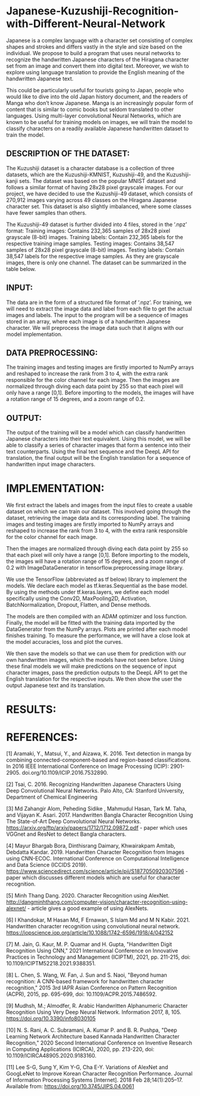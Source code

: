 # Japanese-Kuzushiji-Recognition-with-Different-Neural-Network

Japanese is a  complex language with a character set consisting of complex shapes and strokes and differs vastly in the style and size based on the individual. We propose to build a program that uses neural networks to recognize the handwritten Japanese characters of the Hiragana character set from an image and convert them into digital text. Moreover, we wish to explore using language translation to provide the English meaning of the handwritten Japanese text. 

This could be particularly useful for tourists going to  Japan,  people who would like to dive into the old Japan history document, and the readers of Manga who don’t know Japanese. Manga is an increasingly popular form of content that is similar to comic books but seldom translated to other languages. Using multi-layer convolutional Neural Networks, which are known to be useful for training models on images, we will train the model to classify characters on a readily available Japanese handwritten dataset to train the model.

## DESCRIPTION OF THE DATASET:
The Kuzushiji dataset is a character database is a collection of three datasets, which are the Kuzushiji-KMNIST, Kuzushiji-49, and the Kuzushiji-kanji sets. The dataset was based on the popular MNIST dataset and follows a similar format of having 28x28 pixel grayscale images. For our project, we have decided to use the Kuzushiji-49 dataset, which consists of 270,912 images varying across 49 classes on the Hiragana Japanese character set. This dataset is also slightly imbalanced, where some classes have fewer samples than others. 

The Kuzushiji-49 dataset is further divided into 4 files, stored in the ‘.npz’ format:
Training images: Contains 232,365 samples of 28x28 pixel grayscale (8-bit) images.
Training labels: Contain 232,365 labels for the respective training image samples.
Testing images: Contains 38,547 samples of 28x28 pixel grayscale (8-bit) images.
Testing labels: Contain 38,547 labels for the respective image samples.
As they are grayscale images, there is only one channel. The dataset can be summarized in the table below.

## INPUT: 

The data are in the form of a structured file format of ‘.npz’. For training, we will need to extract the image data and label from each file to get the actual images and labels. The input to the program will be a sequence of images stored in an array, where each image is of a handwritten Japanese character. We will preprocess the image data such that it aligns with our model implementation.

## DATA PREPROCESSING:

The training images and testing images are firstly imported to NumPy arrays and reshaped to increase the rank from 3 to 4, with the extra rank responsible for the color channel for each image. Then the images are normalized through diving each data point by 255 so that each pixel will only have a range [0,1]. Before importing to the models, the images will have a rotation range of 15 degrees, and a zoom range of 0.2.

## OUTPUT: 
The output of the training will be a model which can classify handwritten Japanese characters into their text equivalent. Using this model, we will be able to classify a series of character images that form a sentence into their text counterparts. Using the final text sequence and the DeepL API for translation, the final output will be the English translation for a sequence of handwritten input image characters.

# IMPLEMENTATION: 

We first extract the labels and images from the input files to create a usable dataset on which we can train our dataset. This involved going through the dataset, retrieving the image data and its corresponding label. The training images and testing images are firstly imported to NumPy arrays and reshaped to increase the rank from 3 to 4, with the extra rank responsible for the color channel for each image. 

Then the images are normalized through diving each data point by 255 so that each pixel will only have a range [0,1]. Before importing to the models, the images will have a rotation range of 15 degrees, and a zoom range of 0.2 with ImageDataGenerator in tensorflow.preprocessing.image library.

We use the TensorFlow (abbreviated as tf below) library to implement the models. We declare each model as tf.keras.Sequential as the base model. By using the methods under tf.keras.layers, we define each model specifically using the Conv2D, MaxPooling2D, Activation, BatchNormalization, Dropout, Flatten, and Dense methods. 

The models are then compiled with an ADAM optimizer and loss function. Finally, the model will be fitted with the training data imported by the DataGenerator from the NumPy arrays. Plots are printed after each model finishes training. To measure the performance, we will have a close look at the model accuracies, loss and plot the curves. 

We then save the models so that we can use them for prediction with our own handwritten images, which the models have not seen before. Using these final models we will make predictions on the sequence of input character images, pass the prediction outputs to the DeepL API to get the English translation for the respective inputs. We then show the user the output Japanese text and its translation.

# RESULTS:


# REFERENCES:
[1] Aramaki, Y., Matsui, Y., and Aizawa, K. 2016. Text detection in manga by combining connected-component-based and region-based classifications. In 2016 IEEE International Conference on Image Processing (ICIP): 2901-2905. doi.org/10.1109/ICIP.2016.7532890. 

[2] Tsai, C. 2016. Recognizing Handwritten Japanese Characters Using Deep Convolutional Neural Networks. Palo Alto, CA: Stanford University, Department of Chemical Engineering

[3] Md Zahangir Alom, Peheding Sidike , Mahmudul Hasan, Tark M. Taha, and Vijayan K. Asari. 2017. Handwritten Bangla Character Recognition Using The State-of-Art Deep Convolutional Neural Networks. https://arxiv.org/ftp/arxiv/papers/1712/1712.09872.pdf - paper which uses VGGnet and ResNet to detect Bangla characters.

[4] Mayur Bhargab Bora, Dinthisrang Daimary, Khwairakpam Amitab, Debdatta Kandar. 2019. Handwritten Character Recognition from Images using CNN-ECOC. International Conference on Computational Intelligence and Data Science (ICCIDS 2019). https://www.sciencedirect.com/science/article/pii/S1877050920307596 - paper which discusses different models which are useful for character recognition.

[5] Minh Thang Dang. 2020. Character Recognition using AlexNet. http://dangminhthang.com/computer-vision/character-recognition-using-alexnet/ - article gives a good example of using AlexNets.

[6] I Khandokar, M Hasan Md, F Ernawan, S Islam Md and M N Kabir. 2021. Handwritten character recognition using convolutional neural network. https://iopscience.iop.org/article/10.1088/1742-6596/1918/4/042152

[7] M. Jain, G. Kaur, M. P. Quamar and H. Gupta, "Handwritten Digit Recognition Using CNN," 2021 International Conference on Innovative Practices in Technology and Management (ICIPTM), 2021, pp. 211-215, doi: 10.1109/ICIPTM52218.2021.9388351.


[8] L. Chen, S. Wang, W. Fan, J. Sun and S. Naoi, "Beyond human recognition: A CNN-based framework for handwritten character recognition," 2015 3rd IAPR Asian Conference on Pattern Recognition (ACPR), 2015, pp. 695-699, doi: 10.1109/ACPR.2015.7486592.

[9] Mudhsh, M.; Almodfer, R. Arabic Handwritten Alphanumeric Character Recognition Using Very Deep Neural Network. Information 2017, 8, 105. https://doi.org/10.3390/info8030105

[10] N. S. Rani, A. C. Subramani, A. Kumar P. and B. R. Pushpa, "Deep Learning Network Architecture based Kannada Handwritten Character Recognition," 2020 Second International Conference on Inventive Research in Computing Applications (ICIRCA), 2020, pp. 213-220, doi: 10.1109/ICIRCA48905.2020.9183160.

[11] Lee S-G, Sung Y, Kim Y-G, Cha E-Y. Variations of AlexNet and GoogLeNet to Improve Korean Character Recognition Performance. Journal of Information Processing Systems [Internet]. 2018 Feb 28;14(1):205–17. Available from: https://doi.org/10.3745/JIPS.04.0061
